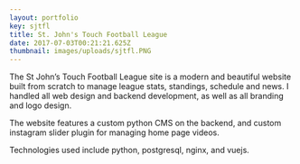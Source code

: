 ```yaml
---
layout: portfolio
key: sjtfl
title: St. John's Touch Football League
date: 2017-07-03T00:21:21.625Z
thumbnail: images/uploads/sjtfl.PNG
---
```

The St John’s Touch Football League site is a modern and beautiful website built from scratch to manage league stats, standings, schedule and news. I handled all web design and backend development, as well as all branding and logo design.

The website features a custom python CMS on the backend, and custom instagram slider plugin for managing home page videos.

Technologies used include python, postgresql, nginx, and vuejs.
